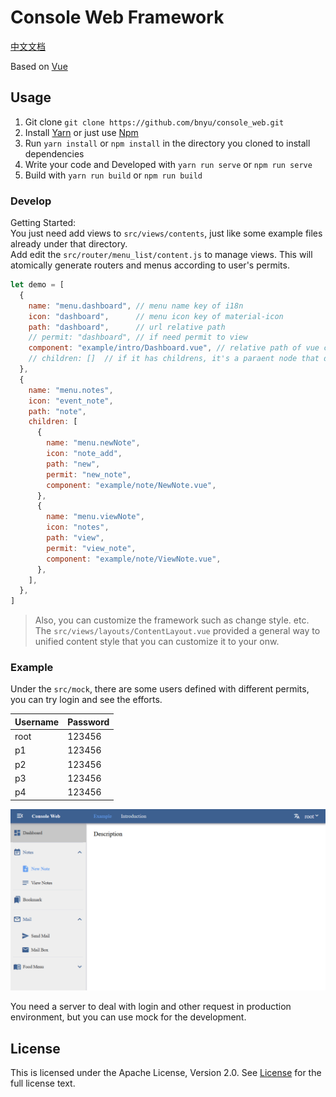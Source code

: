 # Console Web Framework

[中文文档](./README_zh.md)

Based on [Vue](https://github.com/vuejs/vue)

## Usage

1. Git clone `git clone https://github.com/bnyu/console_web.git`
2. Install [Yarn](https://yarnpkg.com/getting-started/install) or just use [Npm](https://www.npmjs.com/)
3. Run `yarn install` or `npm install` in the directory you cloned to install dependencies
4. Write your code and Developed with `yarn run serve` or `npm run serve`
5. Build with `yarn run build` or `npm run build`

### Develop

Getting Started:  
You just need add views to `src/views/contents`, just like some example files already under that directory.  
Add edit the `src/router/menu_list/content.js` to manage views. This will atomically generate routers and menus
according to user's permits.

```javascript
let demo = [
  {
    name: "menu.dashboard", // menu name key of i18n
    icon: "dashboard",      // menu icon key of material-icon
    path: "dashboard",      // url relative path
    // permit: "dashboard", // if need permit to view 
    component: "example/intro/Dashboard.vue", // relative path of vue component file in contents directory
    // children: []  // if it has childrens, it's a paraent node that do not have component. like below
  },
  {
    name: "menu.notes",
    icon: "event_note",
    path: "note",
    children: [
      {
        name: "menu.newNote",
        icon: "note_add",
        path: "new",
        permit: "new_note",
        component: "example/note/NewNote.vue",
      },
      {
        name: "menu.viewNote",
        icon: "notes",
        path: "view",
        permit: "view_note",
        component: "example/note/ViewNote.vue",
      },
    ],
  },
]
```

> Also, you can customize the framework such as change style. etc.
> The `src/views/layouts/ContentLayout.vue` provided a general way to unified content style that you can customize it to your onw.

### Example

Under the `src/mock`, there are some users defined with different permits, you can try login and see the efforts.

| Username    | Password    |
| ----------- | ----------- |
| root        | 123456      |
| p1          | 123456      |
| p2          | 123456      |
| p3          | 123456      |
| p4          | 123456      |

![DemoScreenshot](./doc/assets/screenshot.png)

You need a server to deal with login and other request in production environment, but you can use mock for the
development.

## License

This is licensed under the Apache License, Version 2.0. See [License](LICENSE) for the full license text.
